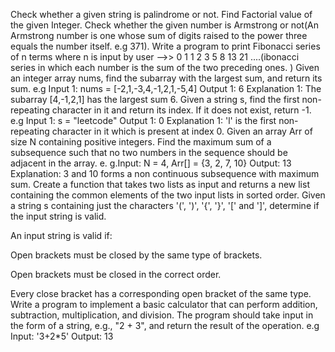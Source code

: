 Check whether a given string is palindrome or not.
Find Factorial value of the given Integer.
Check whether the given number is Armstrong or not(An Armstrong number is one whose sum of digits raised to the power three equals the number itself. e.g 371).
Write a program to print Fibonacci series of n terms where n is input by user -->> 0 1 1 2 3 5 8 13 21 ....(ibonacci series in which each number is the sum of the two preceding ones. )
Given an integer array nums, find the subarray with the largest sum, and return its sum. 
e.g Input 1: nums = [-2,1,-3,4,-1,2,1,-5,4]
Output 1: 6
Explanation 1: The subarray [4,-1,2,1] has the largest sum 6. 
Given a string s, find the first non-repeating character in it and return its index. If it does not exist, return -1.
e.g Input 1: s = "leetcode"
Output 1: 0
Explanation 1: 'l' is the first non-repeating character in it which is present at index 0. 
Given an array Arr of size N containing positive integers. Find the maximum sum of a subsequence such that no two numbers in the sequence should be adjacent in the array.
e. g.Input: N = 4, Arr[] = {3, 2, 7, 10}
Output: 13
Explanation: 3 and 10 forms a non continuous subsequence with maximum sum.
Create a function that takes two lists as input and returns a new list containing the common elements of the two input lists in sorted order. 
Given a string s containing just the characters '(', ')', '{', '}', '[' and ']', determine if the input string is valid.

An input string is valid if:

Open brackets must be closed by the same type of brackets.

Open brackets must be closed in the correct order.

Every close bracket has a corresponding open bracket of the same type.
Write a program to implement a basic calculator that can perform addition, subtraction, multiplication, and division. The program should take input in the form of a string, e.g., "2 + 3", and return the result of the operation. 
e.g Input: '3+2*5'
Output: 13 
